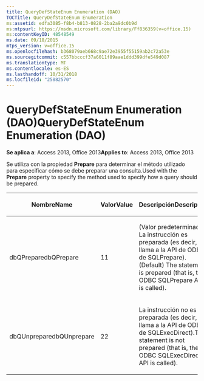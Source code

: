 ```yaml
---
title: QueryDefStateEnum Enumeration (DAO)
TOCTitle: QueryDefStateEnum Enumeration
ms:assetid: edfa3085-f8b4-b813-0828-2ba2a9dc0b9d
ms:mtpsurl: https://msdn.microsoft.com/library/Ff836359(v=office.15)
ms:contentKeyID: 48548549
ms.date: 09/18/2015
mtps_version: v=office.15
ms.openlocfilehash: b368079aeb668c9ae72e3955f55159ab2c72a53e
ms.sourcegitcommit: c557bbcccf37a6011f89aae1ddd399dfe549d087
ms.translationtype: MT
ms.contentlocale: es-ES
ms.lasthandoff: 10/31/2018
ms.locfileid: "25882570"
---
```

# <a name="querydefstateenum-enumeration-dao"></a><span data-ttu-id="07eb0-102">QueryDefStateEnum Enumeration (DAO)</span><span class="sxs-lookup"><span data-stu-id="07eb0-102">QueryDefStateEnum Enumeration (DAO)</span></span>


<span data-ttu-id="07eb0-103">**Se aplica a**: Access 2013, Office 2013</span><span class="sxs-lookup"><span data-stu-id="07eb0-103">**Applies to**: Access 2013, Office 2013</span></span>

<span data-ttu-id="07eb0-104">Se utiliza con la propiedad **Prepare** para determinar el método utilizado para especificar cómo se debe preparar una consulta.</span><span class="sxs-lookup"><span data-stu-id="07eb0-104">Used with the **Prepare** property to specify the method used to specify how a query should be prepared.</span></span>

<table>
<colgroup>
<col style="width: 33%" />
<col style="width: 33%" />
<col style="width: 33%" />
</colgroup>
<thead>
<tr class="header">
<th><p><span data-ttu-id="07eb0-105">Nombre</span><span class="sxs-lookup"><span data-stu-id="07eb0-105">Name</span></span></p></th>
<th><p><span data-ttu-id="07eb0-106">Valor</span><span class="sxs-lookup"><span data-stu-id="07eb0-106">Value</span></span></p></th>
<th><p><span data-ttu-id="07eb0-107">Descripción</span><span class="sxs-lookup"><span data-stu-id="07eb0-107">Description</span></span></p></th>
</tr>
</thead>
<tbody>
<tr class="odd">
<td><p><span data-ttu-id="07eb0-108">dbQPrepare</span><span class="sxs-lookup"><span data-stu-id="07eb0-108">dbQPrepare</span></span></p></td>
<td><p><span data-ttu-id="07eb0-109">1</span><span class="sxs-lookup"><span data-stu-id="07eb0-109">1</span></span></p></td>
<td><p><span data-ttu-id="07eb0-110">(Valor predeterminado) La instrucción es preparada (es decir, se llama a la API de ODBC de SQLPrepare).</span><span class="sxs-lookup"><span data-stu-id="07eb0-110">(Default) The statement is prepared (that is, the ODBC SQLPrepare API is called).</span></span></p></td>
</tr>
<tr class="even">
<td><p><span data-ttu-id="07eb0-111">dbQUnprepare</span><span class="sxs-lookup"><span data-stu-id="07eb0-111">dbQUnprepare</span></span></p></td>
<td><p><span data-ttu-id="07eb0-112">2</span><span class="sxs-lookup"><span data-stu-id="07eb0-112">2</span></span></p></td>
<td><p><span data-ttu-id="07eb0-113">La instrucción no es preparada (es decir, se llama a la API de ODBC de SQLExecDirect).</span><span class="sxs-lookup"><span data-stu-id="07eb0-113">The statement is not prepared (that is, the ODBC SQLExecDirect API is called).</span></span></p></td>
</tr>
</tbody>
</table>

